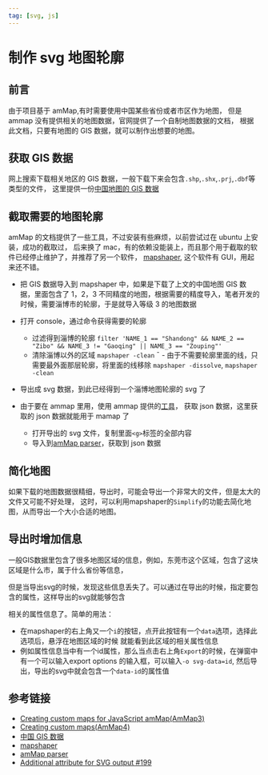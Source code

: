 ```yaml
---
tag: [svg, js]
---
```


# 制作 svg 地图轮廓

## 前言

由于项目基于 amMap,有时需要使用中国某些省份或者市区作为地图，
但是 ammap 没有提供相关的地图数据，官网提供了一个自制地图数据的文档，
根据此文档，只要有地图的 GIS 数据，就可以制作出想要的地图。

## 获取 GIS 数据

网上搜索下载相关地区的 GIS 数据，一般下载下来会包含`.shp`,`.shx`,`.prj`,`.dbf`等类型的文件，
这里提供一份[中国地图的 GIS 数据](https://www.ganghe.net/research/data/china-gis-data)

## 截取需要的地图轮廓

amMap 的文档提供了一些工具，不过安装有些麻烦，以前尝试过在 ubuntu 上安装，成功的截取过，
后来换了 mac，有的依赖没能装上，而且那个用于截取的软件已经停止维护了，并推荐了另一个软件，
[mapshaper](https://github.com/mbloch/mapshaper), 这个软件有 GUI，用起来还不错。

- 把 GIS 数据导入到 mapshaper 中，如果是下载了上文的中国地图 GIS 数据，里面包含了 1，2，3 
不同精度的地图，根据需要的精度导入，笔者开发的时候，需要淄博市的轮廓，于是就导入等级 3 的地图数据

- 打开 console，通过命令获得需要的轮廓
  - 过滤得到淄博的轮廓 `filter 'NAME_1 == "Shandong" && NAME_2 == "Zibo" && NAME_3 != "Gaoqing" || NAME_3 == "Zouping"'`
  - 清除淄博以外的区域 `mapshaper -clean`
¯  - 由于不需要轮廓里面的线，只需要最外面那层轮廓，将里面的线移除 `mapshaper -dissolve`, `mapshaper -clean`
- 导出成 svg 数据，到此已经得到一个淄博地图轮廓的 svg 了
- 由于要在 ammap 里用，使用 ammap 提供的[工具](http://extra.amcharts.com/mapparser3/)，
获取 json 数据，这里获取的 json 数据就能用于 mamap 了
  - 打开导出的 svg 文件，复制里面`<g>`标签的全部内容
  - 导入到[amMap parser](http://extra.amcharts.com/mapparser3/)，获取到 json 数据

## 简化地图
如果下载的地图数据很精细，导出时，可能会导出一个非常大的文件，但是太大的文件又可能不好处理，
这时，可以利用mapshaper的`Simplify`的功能去简化地图，从而导出一个大小合适的地图。

## 导出时增加信息
一般GIS数据里包含了很多地图区域的信息，例如，东莞市这个区域，包含了这块区域是什么市，属于什么省份等信息，

但是当导出svg的时候，发现这些信息丢失了。可以通过在导出的时候，指定要包含的属性，这样导出的svg就能够包含

相关的属性信息了。简单的用法：

- 在mapshaper的右上角又一个`i`的按钮，点开此按钮有一个`data`选项，选择此选项后，悬浮在地图区域的时候
就能看到此区域的相关属性信息
- 例如属性信息当中有一个id属性，那么当点击右上角`Export`的时候，在弹窗中有一个可以输入export options
的输入框，可以输入`-o svg-data=id`, 然后导出，导出的svg中就会包含一个`data-id`的属性值

## 参考链接

- [Creating custom maps for JavaScript amMap(AmMap3)](https://www.amcharts.com/docs/v3/tutorials/creating-custom-maps-for-javascript-ammap/)
- [Creating custom maps(AmMap4)](https://www.amcharts.com/docs/v4/tutorials/creating-custom-maps/)
- [中国 GIS 数据](https://www.ganghe.net/research/data/china-gis-data)
- [mapshaper](https://github.com/mbloch/mapshaper)
- [amMap parser](http://extra.amcharts.com/mapparser3/)
- [Additional attribute for SVG output #199](https://github.com/mbloch/mapshaper/issues/199)
